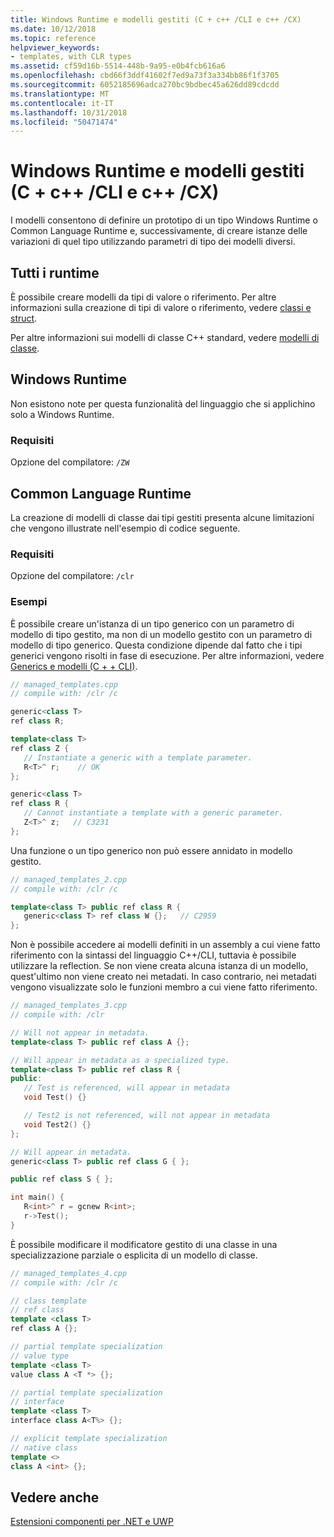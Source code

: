 ```yaml
---
title: Windows Runtime e modelli gestiti (C + c++ /CLI e c++ /CX)
ms.date: 10/12/2018
ms.topic: reference
helpviewer_keywords:
- templates, with CLR types
ms.assetid: cf59d16b-5514-448b-9a95-e0b4fcb616a6
ms.openlocfilehash: cbd66f3ddf41602f7ed9a73f3a334bb86f1f3705
ms.sourcegitcommit: 6052185696adca270bc9bdbec45a626dd89cdcdd
ms.translationtype: MT
ms.contentlocale: it-IT
ms.lasthandoff: 10/31/2018
ms.locfileid: "50471474"
---
```

# <a name="windows-runtime-and-managed-templates-ccli-and-ccx"></a>Windows Runtime e modelli gestiti (C + c++ /CLI e c++ /CX)

I modelli consentono di definire un prototipo di un tipo Windows Runtime o Common Language Runtime e, successivamente, di creare istanze delle variazioni di quel tipo utilizzando parametri di tipo dei modelli diversi.

## <a name="all-runtimes"></a>Tutti i runtime

È possibile creare modelli da tipi di valore o riferimento.  Per altre informazioni sulla creazione di tipi di valore o riferimento, vedere [classi e struct](../windows/classes-and-structs-cpp-component-extensions.md).

Per altre informazioni sui modelli di classe C++ standard, vedere [modelli di classe](../cpp/class-templates.md).

## <a name="windows-runtime"></a>Windows Runtime

Non esistono note per questa funzionalità del linguaggio che si applichino solo a Windows Runtime.

### <a name="requirements"></a>Requisiti

Opzione del compilatore: `/ZW`

## <a name="common-language-runtime"></a>Common Language Runtime

La creazione di modelli di classe dai tipi gestiti presenta alcune limitazioni che vengono illustrate nell'esempio di codice seguente.

### <a name="requirements"></a>Requisiti

Opzione del compilatore: `/clr`

### <a name="examples"></a>Esempi

È possibile creare un'istanza di un tipo generico con un parametro di modello di tipo gestito, ma non di un modello gestito con un parametro di modello di tipo generico. Questa condizione dipende dal fatto che i tipi generici vengono risolti in fase di esecuzione. Per altre informazioni, vedere [Generics e modelli (C + + CLI)](../windows/generics-and-templates-visual-cpp.md).

```cpp
// managed_templates.cpp
// compile with: /clr /c

generic<class T>
ref class R;

template<class T>
ref class Z {
   // Instantiate a generic with a template parameter.
   R<T>^ r;    // OK
};

generic<class T>
ref class R {
   // Cannot instantiate a template with a generic parameter.
   Z<T>^ z;   // C3231
};
```

Una funzione o un tipo generico non può essere annidato in modello gestito.

```cpp
// managed_templates_2.cpp
// compile with: /clr /c

template<class T> public ref class R {
   generic<class T> ref class W {};   // C2959
};
```

Non è possibile accedere ai modelli definiti in un assembly a cui viene fatto riferimento con la sintassi del linguaggio C++/CLI, tuttavia è possibile utilizzare la reflection. Se non viene creata alcuna istanza di un modello, quest'ultimo non viene creato nei metadati. In caso contrario, nei metadati vengono visualizzate solo le funzioni membro a cui viene fatto riferimento.

```cpp
// managed_templates_3.cpp
// compile with: /clr

// Will not appear in metadata.
template<class T> public ref class A {};

// Will appear in metadata as a specialized type.
template<class T> public ref class R {
public:
   // Test is referenced, will appear in metadata
   void Test() {}

   // Test2 is not referenced, will not appear in metadata
   void Test2() {}
};

// Will appear in metadata.
generic<class T> public ref class G { };

public ref class S { };

int main() {
   R<int>^ r = gcnew R<int>;
   r->Test();
}
```

È possibile modificare il modificatore gestito di una classe in una specializzazione parziale o esplicita di un modello di classe.

```cpp
// managed_templates_4.cpp
// compile with: /clr /c

// class template
// ref class
template <class T>
ref class A {};

// partial template specialization
// value type
template <class T>
value class A <T *> {};

// partial template specialization
// interface
template <class T>
interface class A<T%> {};

// explicit template specialization
// native class
template <>
class A <int> {};
```

## <a name="see-also"></a>Vedere anche

[Estensioni componenti per .NET e UWP](../windows/component-extensions-for-runtime-platforms.md)